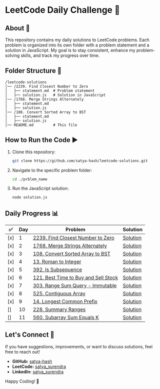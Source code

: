 # LeetCode Daily Challenge 🚀

## About 📌

This repository contains my daily solutions to LeetCode problems. Each problem is organized into its own folder with a problem statement and a solution in JavaScript. My goal is to stay consistent, enhance my problem-solving skills, and track my progress over time.

## Folder Structure 📂

```
/leetcode-solutions
│── /2239. Find Closest Number to Zero
│   ├── statement.md  # Problem statement
│   ├── solution.js   # Solution in JavaScript
│── /1768. Merge Strings Alternately
│   ├── statement.md
│   ├── solution.js
│── /108. Convert Sorted Array to BST
│   ├── statement.md
│   ├── solution.js
│── README.md         # This file
```

## How to Run the Code ▶️

1. Clone this repository:
   ```sh
   git clone https://github.com/satya-hash/leetcode-solutions.git
   ```
2. Navigate to the specific problem folder:
   ```sh
   cd ./prblem_name
   ```
3. Run the JavaScript solution:
   ```sh
   node solution.js
   ```

## Daily Progress 📊

| ✅  | Day | Problem                                                                                                           | Solution                                                                                 |
| --- | --- | ----------------------------------------------------------------------------------------------------------------- | ---------------------------------------------------------------------------------------- |
| [x] | 1   | [2239. Find Closest Number to Zero](2239.%20Find%20Closest%20Number%20to%20Zero/statement.md)                     | [Solution](2239.%20Find%20Closest%20Number%20to%20Zero/solution.js)                      |
| [x] | 2   | [1768. Merge Strings Alternately](1768.%20Merge%20Strings%20Alternately/statement.md)                             | [Solution](1768.%20Merge%20Strings%20Alternately/solution.js)                            |
| [x] | 3   | [108. Convert Sorted Array to BST](108.%20Convert%20Sorted%20Array%20to%20BST/statement.md)                       | [Solution](108.%20Convert%20Sorted%20Array%20to%20BST/solution.js)                       |
| [x] | 4   | [13. Roman to Integer](13.%20Roman%20to%20Integer/statement.md)                                                   | [Solution](13.%20Roman%20to%20Integer/solution.js)                                       |
| [x] | 5   | [392. Is Subsequence](392.%20Is%20Subsequence/statement.md)                                                       | [Solution](392.%20Is%20Subsequence/solution.js)                                          |
| [x] | 6   | [121. Best Time to Buy and Sell Stock](121.%20Best%20Time%20to%20Buy%20and%20Sell%20Stock/statement.md)           | [Solution](121.%20Best%20Time%20to%20Buy%20and%20Sell%20Stock/solution.js)               |
| [x] | 7   | [303. Range Sum Query - Immutable](patterns/1.prefix_sum/303.%20Range%20Sum%20Query%20-%20Immutable/statement.md) | [Solution](patterns/1.prefix_sum/303.%20Range%20Sum%20Query%20-%20Immutable/solution.js) |
| [x] | 8   | [525. Contiguous Array](patterns/1.prefix_sum/525.%20Contiguous%20Array/statement.md)                             | [Solution](patterns/1.prefix_sum/525.%20Contiguous%20Array/solution.js)                  |
| [x] | 9   | [14. Longest Common Prefix](14.%20Longest%20Common%20Prefix/statement.md)                                         | [Solution](14.%20Longest%20Common%20Prefix/solution.js)                                  |
| []  | 10  | [228. Summary Ranges](228.%20Summary%20Ranges/statement.md)                                                       | [Solution](228.%20Summary%20Ranges/solution.js)                                          |
| []  | 11  | [560. Subarray Sum Equals K](patterns/1.prefix_sum/560.%20Subarray%20Sum%20Equals%20K/statement.md)               | [Solution](patterns/1.prefix_sum/560.%20Subarray%20Sum%20Equals%20K/solution.js)         |

## Let's Connect 🤝

If you have suggestions, improvements, or want to discuss solutions, feel free to reach out!

- **GitHub:** [satya-hash](https://github.com/satya-hash)
- **LeetCode:** [satya_surendra](https://leetcode.com/u/satya_surendra/)
- **LinkedIn:** [satya_surendra](https://www.linkedin.com/in/satya-surendra/)

Happy Coding! 🚀
